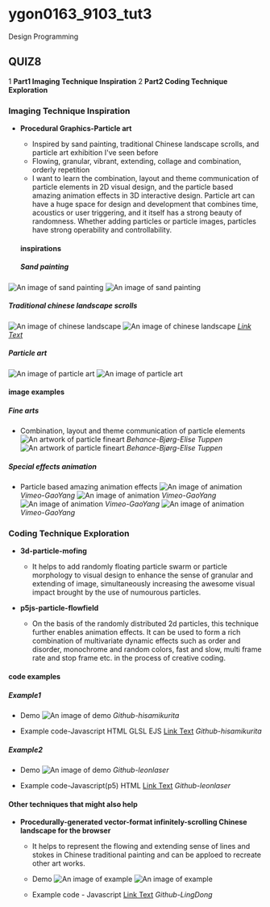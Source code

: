 # ygon0163_9103_tut3
Design Programming
## QUIZ8
1 __Part1 Imaging Technique Inspiration__
2 __Part2 Coding Technique Exploration__

### Imaging Technique Inspiration
- __Procedural Graphics-Particle art__
  - Inspired by sand painting, traditional Chinese landscape scrolls, and particle art exhibition I've seen before
  - Flowing, granular, vibrant, extending, collage and combination, orderly repetition
  - I want to learn the combination, layout and theme communication of particle elements in 2D visual design, and the particle based amazing animation effects in 3D interactive design. Particle art can have a huge space for design and development that combines time, acoustics or user triggering, and it itself has a strong beauty of randomness. Whether adding particles or particle images, particles have strong operability and controllability.

   #### inspirations
   ##### Sand painting
![An image of sand painting](readmeImages/sand%20painting1.png)
![An image of sand painting](readmeImages/sand%20painting2.png)
  ##### Traditional chinese landscape scrolls
![An image of chinese landscape](https://img2.baidu.com/it/u=4023517925,3681981742&fm=253&app=138&size=w931&n=0&f=JPEG&fmt=auto?sec=1696093200&t=ba723e1bdbbe78ed441d5aedebb630b9)
![An image of chinese landscape](https://img1.baidu.com/it/u=4258064644,1609190685&fm=253&fmt=auto&app=138&f=JPEG?w=500&h=750)
 _[Link Text](https://en.wikipedia.org/wiki/Wang_Ximeng)_
   ##### Particle art
![An image of particle art](readmeImages/Particle%20art1.png)
![An image of particle art](readmeImages/Particle%20art2.png)


#### image examples
##### Fine arts
- Combination, layout and theme communication of particle elements
![An artwork of particle fineart](https://mir-s3-cdn-cf.behance.net/project_modules/fs/76e47185644223.5d820c8f0709a.jpg)
 _Behance-Bjørg-Elise Tuppen_
![An artwork of particle fineart](https://mir-s3-cdn-cf.behance.net/project_modules/max_3840/1169e785644223.5d820c8f0ad33.jpg)
 _Behance-Bjørg-Elise Tuppen_

##### Special effects animation
- Particle based amazing animation effects
![An image of animation](readmeImages/animation1.png)
 _Vimeo-GaoYang_
 ![An image of animation](readmeImages/animation2.png)
 _Vimeo-GaoYang_
 ![An image of animation](readmeImages/animation3.png)
 _Vimeo-GaoYang_
 ![An image of animation](readmeImages/animation4.png)
 _Vimeo-GaoYang_

### Coding Technique Exploration
- __3d-particle-mofing__
  - It helps to add randomly floating particle swarm or particle morphology to visual design to enhance the sense of granular and extending of image, simultaneously increasing the awesome visual impact brought by the use of numourous particles.

- __p5js-particle-flowfield__
  - On the basis of the randomly distributed 2d particles, this technique further enables animation effects. It can be used to form a rich combination of multivariate dynamic effects such as order and disorder, monochrome and random colors, fast and slow, multi frame rate and stop frame etc. in the process of creative coding.


#### code examples
##### Example1
- Demo
![An image of demo](https://user-images.githubusercontent.com/47776346/125148854-264b7c00-e170-11eb-8e61-d163df1b1085.png)
 _Github-hisamikurita_

- Example code-Javascript HTML GLSL EJS
[Link Text](https://github.com/hisamikurita/3d-particle-mofing)
 _Github-hisamikurita_

##### Example2
- Demo
![An image of demo](https://github.com/leonlaser/p5js-particle-flowfield/raw/master/demo.gif)
 _Github-leonlaser_

- Example code-Javascript(p5) HTML
[Link Text](https://github.com/leonlaser/p5js-particle-flowfield)
 _Github-leonlaser_

#### Other techniques that might also help
- __Procedurally-generated vector-format infinitely-scrolling Chinese landscape for the browser__
  - It helps to represent the flowing and extending sense of lines and stokes in Chinese traditional painting and can be apploed to recreate other art works.

  - Demo
![An image of example](https://github.com/LingDong-/shan-shui-inf/raw/master/screenshots/screen001.jpg?raw=true)
![An image of example](https://github.com/LingDong-/shan-shui-inf/raw/master/screenshots/screen002.jpg?raw=true)

  - Example code - Javascript 
[Link Text](https://github.com/LingDong-/shan-shui-inf)
 _Github-LingDong_

